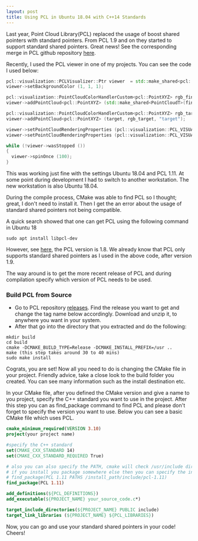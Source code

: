 ```yaml
---
layout: post
title: Using PCL in Ubuntu 18.04 with C++14 Standards
---
```


Last year, Point Cloud Library(PCL) replaced the usage of boost shared pointers with standard pointers. From PCL 1.9 and on they started to support standard shared pointers. Great news! See the corresponding merge in PCL github repository [here](https://github.com/PointCloudLibrary/pcl/pull/3750).

Recently, I used the PCL viewer in one of my projects. You can see the code I used below:
```c++
pcl::visualization::PCLVisualizer::Ptr viewer  = std::make_shared<pcl::visualization::PCLVisualizer>("3D Viewer");
viewer->setBackgroundColor (1, 1, 1);

pcl::visualization::PointCloudColorHandlerCustom<pcl::PointXYZ> rgb_final (std::make_shared<PointCloudT>(final_cloud), 0, 255, 0);
viewer->addPointCloud<pcl::PointXYZ> (std::make_shared<PointCloudT>(final_cloud), rgb_final, "final");

pcl::visualization::PointCloudColorHandlerCustom<pcl::PointXYZ> rgb_target (target, 255, 0, 0);
viewer->addPointCloud<pcl::PointXYZ> (target, rgb_target, "target");

viewer->setPointCloudRenderingProperties (pcl::visualization::PCL_VISUALIZER_POINT_SIZE, 3, "target");
viewer->setPointCloudRenderingProperties (pcl::visualization::PCL_VISUALIZER_POINT_SIZE, 3, "final");

while (!viewer->wasStopped ())
{
  viewer->spinOnce (100);
}
```

This was working just fine with the settings Ubuntu 18.04 and PCL 1.11. At some point during development I had to switch 
to another workstation. The new workstation is also Ubuntu 18.04.

During the compile process, CMake was able to find PCL so I thought; great, I don't need to install it. Then I get the 
an error about the usage of standard shared pointers not being compatible.

A quick search showed that one can get PCL using the following command in Ubuntu 18

```commandline
sudo apt install libpcl-dev
```

However, see [here](https://packages.ubuntu.com/bionic/libpcl-dev), the PCL version is 1.8. We already know that PCL only 
supports standard shared pointers as I used in the above code, after version 1.9.

The way around is to get the more recent release of PCL and during compilation specify which version of PCL needs to be used.

### Build PCL from Source

* Go to PCL repository [releases](https://github.com/PointCloudLibrary/pcl/releases). Find the release you want to get 
and change the tag name below accordingly. Download and unzip it, to anywhere you want in your system.
* After that go into the directory that you extracted and do the following:

```commandline
mkdir build
cd build
cmake -DCMAKE_BUILD_TYPE=Release -DCMAKE_INSTALL_PREFIX=/usr ..
make (this step takes around 30 to 40 mins)
sudo make install
```
Cograts, you are set! Now all you need to do is changing the CMake file in your project. Friendly advice, take a close 
look to the build folder you created. You can see many information such as the install destination etc.

In your CMake file, after you defined the CMake version and give a name to you project, specify the C++ standard you want 
to use in the project. After this step you can as find_package command to find PCL and please don't forget to specify the 
version you want to use. Below you can see a basic CMake file which uses PCL.

```cmake
cmake_minimum_required(VERSION 3.10)
project(your project name)

#specify the C++ standard
set(CMAKE_CXX_STANDARD 14)
set(CMAKE_CXX_STANDARD_REQUIRED True)

# also you can also specify the PATH, cmake will check /usr/include directories
# if you install you package somewhere else then you can specify the intall directory as the following
# find_package(PCL 1.11 PATHS /install_path/include/pcl-1.11)
find_package(PCL 1.11)

add_definitions(${PCL_DEFINITIONS})
add_executable(${PROJECT_NAME} your_source_code.c*)

target_include_directories(${PROJECT_NAME} PUBLIC include)
target_link_libraries (${PROJECT_NAME} ${PCL_LIBRARIES})
```

Now, you can go and use your standard shared pointers in your code!
Cheers!


